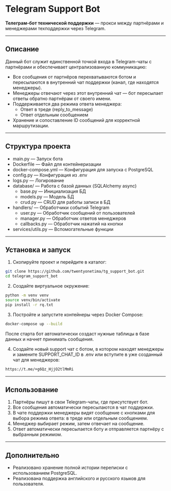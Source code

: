 # Telegram Support Bot

**Телеграм-бот технической поддержки** — прокси между партнёрами и менеджерами техподдержки через Telegram.

---

## Описание

Данный бот служит единственной точкой входа в Telegram-чаты с партнёрами и обеспечивает централизованную коммуникацию:

- Все сообщения от партнёров перехватываются ботом и пересылаются в внутренний чат поддержки (канал, где находятся менеджеры).
- Менеджеры отвечают через этот внутренний чат — бот пересылает ответы обратно партнёрам от своего имени.
- Поддерживается два режима ответа менеджера:
  - Ответ в треде (reply_to_message)
  - Ответ отдельным сообщением
- Хранение и сопоставление ID сообщений для корректной маршрутизации.

---

## Структура проекта

- main.py — Запуск бота
- Dockerfile — Файл для контейнеризации
- docker-compose.yml — Конфигурация для запуска с PostgreSQL
- config.py — Конфигурация из .env
- logs.py — Логирование
- database/ — Работа с базой данных (SQLAlchemy async)
  - base.py — Инициализация БД
  - models.py — Модель БД
  - crud.py — CRUD для работы записи в БД
- handlers/ — Обработчики событий Telegram
  - user.py — Обработчик сообщений от пользователей
  - manager.py — Обработчик ответов менеджеров
  - callbacks.py — Обработчик нажатий на кнопки
- services/utils.py — Вспомогательные функции

---

## Установка и запуск

1. Скопируйте проект и перейдите в каталог:

```bash
git clone https://github.com/twentyonetima/tg_support_bot.git
cd telegram_support_bot
```

2. Создайте виртуальное окружение:

```bash
python -m venv venv
source venv/bin/activate
pip install -r rq.txt
```

3. Постройте и запустите контейнеры через Docker Compose:

```bash
docker-compose up --build
```

После старта бот автоматически создаст нужные таблицы в базе данных и начнет принимать сообщения.

4. Создайте новый support чат с ботом, в котором находят менеджеры и замените SUPPORT_CHAT_ID в .env или вступите в уже созданный чат для менеджеров:
```bash
https://t.me/+g6Qz_HjjO2tlMmRi 
```
---

## Использование

1. Партнёры пишут в свои Telegram-чаты, где присутствует бот.
2. Все сообщения автоматически пересылаются в чат поддержки.
3. В чате поддержки менеджеры видят сообщение с кнопками для выбора режима ответа: в треде или отдельным сообщением.
4. Менеджер выбирает режим, затем отвечает на сообщение.
5. Ответ автоматически пересылается боту и отправляется партнёру с выбранным режимом.

---

## Дополнительно

- Реализовано хранение полной истории переписки с использованием PostgreSQL.
- Реализована поддержка английского и русского языков для пользователя.
